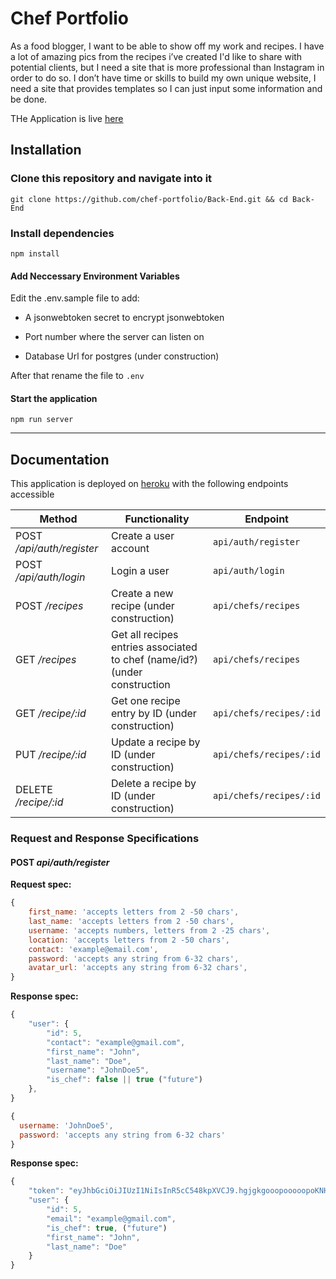 # Chef Portfolio

As a food blogger, I want to be able to show off my work and recipes. I have a lot of amazing pics from the recipes i’ve created I'd like to share with potential clients, but I need a site that is more professional than Instagram in order to do so. I don’t have time or skills to build my own unique website, I need a site that provides templates so I can just input some information and be done.

THe Application is live [here](https://lambda.herokuapp.com/)

## Installation

### Clone this repository and navigate into it

`git clone https://github.com/chef-portfolio/Back-End.git && cd Back-End`

### Install dependencies

`npm install`

#### Add Neccessary Environment Variables

 Edit the .env.sample file to add:

- A jsonwebtoken secret to encrypt jsonwebtoken

- Port number where the server can listen on

- Database Url for postgres (under construction)

After that rename the file to `.env`

#### Start the application

`npm run server`

---

## Documentation

This application is deployed on [heroku](https://lambdacooks.herokuapp.com/) with the following endpoints accessible

|Method|Functionality|Endpoint|
|-|-|-|
|POST _/api/auth/register_|Create a user account|`api/auth/register`|
|POST _/api/auth/login_|Login a user|`api/auth/login`          |
|POST _/recipes_|Create a new recipe (under construction)|`api/chefs/recipes`| 
|GET _/recipes_|Get all recipes entries associated to chef (name/id?) (under construction|`api/chefs/recipes`|
|GET _/recipe/:id_|Get one recipe entry by ID (under construction)|`api/chefs/recipes/:id`|
|PUT _/recipe/:id_|Update a recipe by ID (under construction)|`api/chefs/recipes/:id`|
|DELETE _/recipe/:id_|Delete a recipe by ID (under construction)|`api/chefs/recipes/:id`|

### Request and Response Specifications

#### POST _api/auth/register_

**Request spec:**

```javascript
{
    first_name: 'accepts letters from 2 -50 chars',
    last_name: 'accepts letters from 2 -50 chars',
    username: 'accepts numbers, letters from 2 -25 chars',
    location: 'accepts letters from 2 -50 chars',
    contact: 'example@email.com',
    password: 'accepts any string from 6-32 chars',
    avatar_url: 'accepts any string from 6-32 chars',
}
```

**Response spec:**

```javascript
{
    "user": {
        "id": 5,
        "contact": "example@gmail.com",
        "first_name": "John",
        "last_name": "Doe",
        "username": "JohnDoe5",
        "is_chef": false || true ("future")
    },
}
```
```javascript
{
  username: 'JohnDoe5',
  password: 'accepts any string from 6-32 chars'
}
```

**Response spec:**

```javascript
{
    "token": "eyJhbGciOiJIUzI1NiIsInR5cC548kpXVCJ9.hgjgkgooopooooopoKNHIOKKLOHjjoooooooo._7_DcsvIG6XlqRtmoqX3NmWnkREkFfkqswtmkCo1O2M",
    "user": {
        "id": 5,
        "email": "example@gmail.com",
        "is_chef": true, ("future")
        "first_name": "John",
        "last_name": "Doe"
    }
}
```